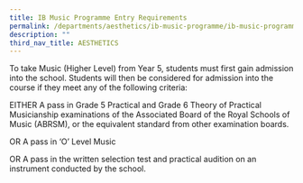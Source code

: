 ```yaml
---
title: IB Music Programme Entry Requirements
permalink: /departments/aesthetics/ib-music-programme/ib-music-programme-entry-requirement/
description: ""
third_nav_title: AESTHETICS
---
```

To take Music (Higher Level) from Year 5, students must first gain admission into the school. Students will then be considered for admission into the course if they meet any of the following criteria:

EITHER A pass in Grade 5 Practical and Grade 6 Theory of Practical Musicianship examinations of the Associated Board of the Royal Schools of Music (ABRSM), or the equivalent standard from other examination boards.

OR A pass in ‘O’ Level Music

OR A pass in the written selection test and practical audition on an instrument conducted by the school.